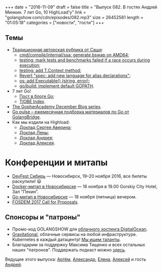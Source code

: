 +++
date = "2016-11-09"
draft = false
title = "Выпуск 082. В гостях Андрей Минкин. 7 лет Go, 10 HighLoad'у"
link = "golangshow.com/cdn/episodes/082.mp3"
size = 26452581
length = "01:05:18"
categories = ["новости", "гости"]
+++

## Темы

- [Традиционная авторская рубрика от Саши](https://github.com/LK4D4/report/blob/master/reports/golang-11-11.md):
  - [cmd/compile/internal/ssa: generate bswap on AMD64](https://github.com/golang/go/commit/10f757486e94f60a5e0af180dcd61c9eef7534c6);
  - [testing: mark tests and benchmarks failed if a race occurs during execution](https://github.com/golang/go/commit/43f954e09858449cc5f3650720e81b7e879ab349);
  - [testing: add T.Context method](https://github.com/golang/go/commit/26827bc2fe4c80dc68b3793631d24975425c9467);
  - [Revert "spec: add new language for alias declarations"](https://github.com/golang/go/commit/87f4e36ce7d7dffbf1f2a869f3014321f6cfff3c);
  - [os: add Executable() (string, error)](https://github.com/golang/go/commit/2fc67e71af142bfa1e7662a4fde361f43509d2d7);
  - [go/build: implement default GOPATH](https://github.com/golang/go/commit/dc4a815d100b82643656ec88fd9fa8e7c705ebba).
- 7 лет Go!
  - [Пост в блоге Go](https://blog.golang.org/7years);
  - [TIOBE Index](http://www.tiobe.com/tiobe-index/).
- [The GopherAcademy December Blog series](https://docs.google.com/spreadsheets/d/1shwS1o-D2fPihea1NjKDH9KMheteRaJEqBjgsxkGmZA/edit).
- [Go pulse – ежемесячная подборка материалов по Go от GolangBridge](https://blog.golangbridge.org/november-2016-go-pulse-412ea430747e).
- Как мы ездили на Highload:
  - [Доклад Сергея Аверина](http://www.slideshare.net/rybaxek/go-68397301);
  - [Доклад Лены](http://www.slideshare.net/ra9obg/ss-68431786);
  - [Доклад Андрея](http://www.slideshare.net/AndrewMinkin2/go-68403645);
  - [Доклад Алексея](https://speakerdeck.com/aleksi/go-generate-everything).


# Конференции и митапы

- [DevFest Сибирь](https://devfest.gdg.org.ru) — Новосибирск, 19–20 ноября 2016, все билеты раскупили! 😃
- [Docker-митап в Новосибирске](https://www.meetup.com/Docker-Novosibirsk/events/234464452/) — 16 ноября в 19.00 Gorskiy City Hotel, Зал "Пекин”.
- [Go-митап в Новосибирске](https://www.meetup.com/GolangNSK/events/235130124/) — 18 ноября (пятница) вечером.
- [FOSDEM 2017 Call for Proposals](https://forum.golangbridge.org/t/fosdem-2017-call-for-proposals/3716).


## Спонсоры и "патроны"

- Промо-код GOLANGSHOW для [облачного хостинга DigitalOcean](https://www.digitalocean.com/?utm_campaign=golangshow&utm_medium=podcast&refcode=63eedb038a3e).
- [Gravitational](http://gravitational.com), облачные сервисы на любой инфраструктуре. Kubernetes в каждый датацентр! [Мы ищем таланты](https://github.com/gravitational/careers).
- Благодарим за поддержку Максима Тищенко и всех остальных наших "патронов". Поддержать подкаст можно [здесь](https://www.patreon.com/golangshow).

Ведущие этого выпуска: [Артём](https://twitter.com/miolini), [Александр](https://twitter.com/LK4D4math), [Елена](https://twitter.com/webdeva),
[Алексей](https://twitter.com/paaleksey) и гость [Андрей](https://twitter.com/gen1us2k).
